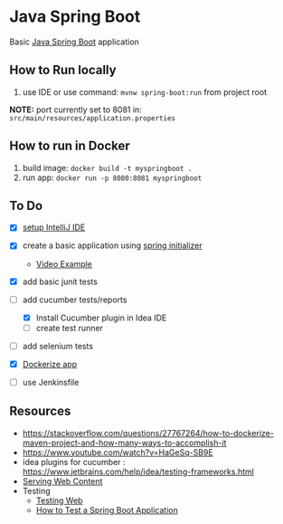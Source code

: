 # Java Spring Boot

Basic [Java Spring Boot](https://spring.io/projects/spring-boot) application

## How to Run locally

1. use IDE or use command: ```mvnw spring-boot:run``` from project root

**NOTE:** port currently set to 8081 in: ```src/main/resources/application.properties```

## How to run in Docker
1. build image: ```docker build -t myspringboot .```
2. run app: ```docker run -p 8080:8081 myspringboot```
## To Do

- [x] [setup IntelliJ IDE](https://www.youtube.com/watch?v=H_XxH66lm3U&t=84s)
- [x] create a basic application using [spring initializer](https://start.spring.io/)
    - [Video Example](https://www.youtube.com/watch?v=df7Dso9q700&t=565s)
- [x] add basic junit tests
- [ ] add cucumber tests/reports
    - [x] Install Cucumber plugin in Idea IDE
    - [ ] create test runner 
- [ ] add selenium tests 
- [x] [Dockerize app](https://spring.io/guides/gs/spring-boot-docker/)
- [ ] use Jenkinsfile


## Resources

- https://stackoverflow.com/questions/27767264/how-to-dockerize-maven-project-and-how-many-ways-to-accomplish-it
- https://www.youtube.com/watch?v=HaGeSq-SB9E
- idea plugins for cucumber : https://www.jetbrains.com/help/idea/testing-frameworks.html
- [Serving Web Content](https://spring.io/guides/gs/serving-web-content/)
- Testing
  - [Testing Web](https://spring.io/guides/gs/testing-web/)
  - [How to Test a Spring Boot Application](https://stackabuse.com/how-to-test-a-spring-boot-application/)